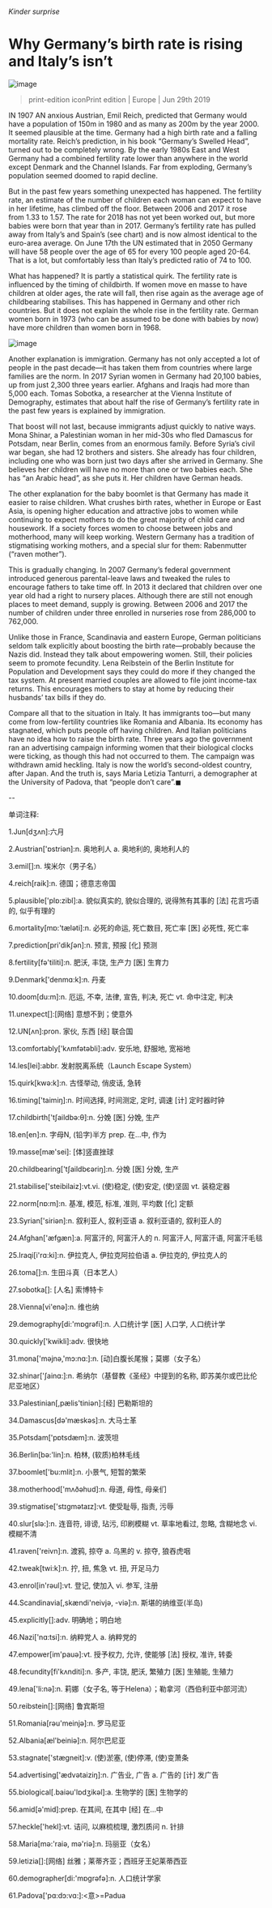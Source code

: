 ###### Kinder surprise
# Why Germany’s birth rate is rising and Italy’s isn’t 
![image](images/20190629_EUP003_0.jpg) 
> print-edition iconPrint edition | Europe | Jun 29th 2019 
IN 1907 AN anxious Austrian, Emil Reich, predicted that Germany would have a population of 150m in 1980 and as many as 200m by the year 2000. It seemed plausible at the time. Germany had a high birth rate and a falling mortality rate. Reich’s prediction, in his book “Germany’s Swelled Head”, turned out to be completely wrong. By the early 1980s East and West Germany had a combined fertility rate lower than anywhere in the world except Denmark and the Channel Islands. Far from exploding, Germany’s population seemed doomed to rapid decline. 
But in the past few years something unexpected has happened. The fertility rate, an estimate of the number of children each woman can expect to have in her lifetime, has climbed off the floor. Between 2006 and 2017 it rose from 1.33 to 1.57. The rate for 2018 has not yet been worked out, but more babies were born that year than in 2017. Germany’s fertility rate has pulled away from Italy’s and Spain’s (see chart) and is now almost identical to the euro-area average. On June 17th the UN estimated that in 2050 Germany will have 58 people over the age of 65 for every 100 people aged 20-64. That is a lot, but comfortably less than Italy’s predicted ratio of 74 to 100. 
What has happened? It is partly a statistical quirk. The fertility rate is influenced by the timing of childbirth. If women move en masse to have children at older ages, the rate will fall, then rise again as the average age of childbearing stabilises. This has happened in Germany and other rich countries. But it does not explain the whole rise in the fertility rate. German women born in 1973 (who can be assumed to be done with babies by now) have more children than women born in 1968. 
![image](images/20190629_EUC295.png) 
Another explanation is immigration. Germany has not only accepted a lot of people in the past decade—it has taken them from countries where large families are the norm. In 2017 Syrian women in Germany had 20,100 babies, up from just 2,300 three years earlier. Afghans and Iraqis had more than 5,000 each. Tomas Sobotka, a researcher at the Vienna Institute of Demography, estimates that about half the rise of Germany’s fertility rate in the past few years is explained by immigration. 
That boost will not last, because immigrants adjust quickly to native ways. Mona Shinar, a Palestinian woman in her mid-30s who fled Damascus for Potsdam, near Berlin, comes from an enormous family. Before Syria’s civil war began, she had 12 brothers and sisters. She already has four children, including one who was born just two days after she arrived in Germany. She believes her children will have no more than one or two babies each. She has “an Arabic head”, as she puts it. Her children have German heads. 
The other explanation for the baby boomlet is that Germany has made it easier to raise children. What crushes birth rates, whether in Europe or East Asia, is opening higher education and attractive jobs to women while continuing to expect mothers to do the great majority of child care and housework. If a society forces women to choose between jobs and motherhood, many will keep working. Western Germany has a tradition of stigmatising working mothers, and a special slur for them: Rabenmutter (“raven mother”). 
This is gradually changing. In 2007 Germany’s federal government introduced generous parental-leave laws and tweaked the rules to encourage fathers to take time off. In 2013 it declared that children over one year old had a right to nursery places. Although there are still not enough places to meet demand, supply is growing. Between 2006 and 2017 the number of children under three enrolled in nurseries rose from 286,000 to 762,000. 
Unlike those in France, Scandinavia and eastern Europe, German politicians seldom talk explicitly about boosting the birth rate—probably because the Nazis did. Instead they talk about empowering women. Still, their policies seem to promote fecundity. Lena Reibstein of the Berlin Institute for Population and Development says they could do more if they changed the tax system. At present married couples are allowed to file joint income-tax returns. This encourages mothers to stay at home by reducing their husbands’ tax bills if they do. 
Compare all that to the situation in Italy. It has immigrants too—but many come from low-fertility countries like Romania and Albania. Its economy has stagnated, which puts people off having children. And Italian politicians have no idea how to raise the birth rate. Three years ago the government ran an advertising campaign informing women that their biological clocks were ticking, as though this had not occurred to them. The campaign was withdrawn amid heckling. Italy is now the world’s second-oldest country, after Japan. And the truth is, says Maria Letizia Tanturri, a demographer at the University of Padova, that “people don’t care”.◼ 
-- 
 单词注释:
1.Jun[dʒʌn]:六月 
2.Austrian['ɒstriәn]:n. 奥地利人 a. 奥地利的, 奥地利人的 
3.emil[]:n. 埃米尔（男子名） 
4.reich[raik]:n. 德国；德意志帝国 
5.plausible['plɒ:zibl]:a. 貌似真实的, 貌似合理的, 说得煞有其事的 [法] 花言巧语的, 似乎有理的 
6.mortality[mɒ:'tælәti]:n. 必死的命运, 死亡数目, 死亡率 [医] 必死性, 死亡率 
7.prediction[pri'dikʃәn]:n. 预言, 预报 [化] 预测 
8.fertility[fә'tiliti]:n. 肥沃, 丰饶, 生产力 [医] 生育力 
9.Denmark['denmɑ:k]:n. 丹麦 
10.doom[du:m]:n. 厄运, 不幸, 法律, 宣告, 判决, 死亡 vt. 命中注定, 判决 
11.unexpect[]:[网络] 意想不到；使意外 
12.UN[ʌn]:pron. 家伙, 东西 [经] 联合国 
13.comfortably['kʌmfәtәbli]:adv. 安乐地, 舒服地, 宽裕地 
14.les[lei]:abbr. 发射脱离系统（Launch Escape System） 
15.quirk[kwә:k]:n. 古怪举动, 俏皮话, 急转 
16.timing['taimiŋ]:n. 时间选择, 时间测定, 定时, 调速 [计] 定时器时钟 
17.childbirth['tʃaildbә:θ]:n. 分娩 [医] 分娩, 生产 
18.en[en]:n. 字母N, (铅字)半方 prep. 在...中, 作为 
19.masse[mæ'sei]: [体]竖直挫球 
20.childbearing['tʃaildbєәriŋ]:n. 分娩 [医] 分娩, 生产 
21.stabilise['steibilaiz]:vt.vi. (使)稳定, (使)安定, (使)坚固 vt. 装稳定器 
22.norm[nɒ:m]:n. 基准, 模范, 标准, 准则, 平均数 [化] 定额 
23.Syrian['siriәn]:n. 叙利亚人, 叙利亚语 a. 叙利亚语的, 叙利亚人的 
24.Afghan['æfgæn]:a. 阿富汗的, 阿富汗人的 n. 阿富汗人, 阿富汗语, 阿富汗毛毯 
25.Iraqi[i'rɑ:ki]:n. 伊拉克人, 伊拉克阿拉伯语 a. 伊拉克的, 伊拉克人的 
26.toma[]:n. 生田斗真（日本艺人） 
27.sobotka[]: [人名] 索博特卡 
28.Vienna[vi'enә]:n. 维也纳 
29.demography[di:'mɒgrәfi]:n. 人口统计学 [医] 人口学, 人口统计学 
30.quickly['kwikli]:adv. 很快地 
31.mona['mәjnә,'mɔ:nɑ:]:n. [动]白腹长尾猴；莫娜（女子名） 
32.shinar['ʃainɑ:]:n. 希纳尔（基督教《圣经》中提到的名称, 即苏美尔或巴比伦尼亚地区） 
33.Palestinian[,pælis'tiniәn]:[经] 巴勒斯坦的 
34.Damascus[dә'mæskәs]:n. 大马士革 
35.Potsdam['pɒtsdæm]:n. 波茨坦 
36.Berlin[bә:'lin]:n. 柏林, (软质)柏林毛线 
37.boomlet['bu:mlit]:n. 小景气, 短暂的繁荣 
38.motherhood['mʌðәhud]:n. 母道, 母性, 母亲们 
39.stigmatise['stɪgmətaɪz]:vt. 使受耻辱, 指责, 污辱 
40.slur[slә:]:n. 连音符, 诽谤, 玷污, 印刷模糊 vt. 草率地看过, 忽略, 含糊地念 vi. 模糊不清 
41.raven['reivn]:n. 渡鸦, 掠夺 a. 乌黑的 v. 掠夺, 狼吞虎咽 
42.tweak[twi:k]:n. 拧, 扭, 焦急 vt. 扭, 开足马力 
43.enrol[in'rәul]:vt. 登记, 使加入 vi. 参军, 注册 
44.Scandinavia[,skændi'neivjә, -viә]:n. 斯堪的纳维亚(半岛) 
45.explicitly[]:adv. 明确地；明白地 
46.Nazi['nɑ:tsi]:n. 纳粹党人 a. 纳粹党的 
47.empower[im'pauә]:vt. 授予权力, 允许, 使能够 [法] 授权, 准许, 转委 
48.fecundity[fi'kʌnditi]:n. 多产, 丰饶, 肥沃, 繁殖力 [医] 生殖能, 生殖力 
49.lena['li:nә]:n. 莉娜（女子名, 等于Helena）；勒拿河（西伯利亚中部河流） 
50.reibstein[]:[网络] 鲁宾斯坦 
51.Romania[rәu'meinjә]:n. 罗马尼亚 
52.Albania[æl'beiniә]:n. 阿尔巴尼亚 
53.stagnate['stægneit]:v. (使)淤塞, (使)停滞, (使)变萧条 
54.advertising['ædvәtaiziŋ]:n. 广告业, 广告 a. 广告的 [计] 发广告 
55.biological[.baiәu'lɒdʒikәl]:a. 生物学的 [医] 生物学的 
56.amid[ә'mid]:prep. 在其间, 在其中 [经] 在...中 
57.heckle['hekl]:vt. 诘问, 以麻梳梳理, 激烈质问 n. 针排 
58.Maria[mә:'raiә, mә'riә]:n. 玛丽亚（女名） 
59.letizia[]:[网络] 丝雅；莱蒂齐亚；西班牙王妃莱蒂西亚 
60.demographer[di:'mɒgrәfә]:n. 人口统计学家 
61.Padova['pɑ:dɔ:vɑ:]:<意>=Padua 
